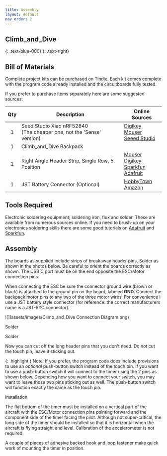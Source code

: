 ```yaml
---
title: Assembly
layout: default
nav_order: 2
---
```


## **Climb_and_Dive** ##
{: .text-blue-000}
{: .text-right}

## Bill of Materials ##

Complete project kits can be purchased on Tindie.  Each kit comes complete with the program code already installed and  the circuitboards fully tested.

If you prefer to purchase items separately here are some suggested sources:

| Qty | Description | Online Sources |
| :---: | ----------- | ------------- |
| 1 | Seed Studio Xiao nRF52840<br>(The cheaper one, not the 'Sense' version) | [Digikey][9]<br>[Mouser][10]<br>[Seeed Studio][11]  |
| 1 | Climb_and_Dive Backpack |  |
| 1 | Right Angle Header Strip, Single Row, 5 Position | [Mouser][5]<br>[Digikey][6]<br>[Sparkfun][3]<br>[Adafruit][4] |
| 1 | JST Battery Connector (Optional) | [HobbyTown][7]<br>[Amazon][8] |

## Tools Required ##

Electronic soldering equipment; soldering iron, flux and solder.  These are available from numerous sources online.  If you need to brush-up on your electronics soldering skills there are some good tutorials on [Adafruit][1] and [Sparkfun][2].

## Assembly ##

The boards as supplied include strips of breakaway header pins.  Solder as shown in the photos below.  Be careful to orient the boards correctly as shown.  The USB C port must be on the end opposite the ESC/Motor connection pins.


When connecting the ESC be sure the connector ground wire (brown or black) is attached to the ground pin on the board, labeled **GND**.  Connect the backpack motor pins to any two of the three motor wires.  For convenience I use a JST battery style connector (for reference: the correct manufacturers name is a JST-RYC connector).

![](assets/images/Climb_and_Dive Connection Diagram.png)

Solder

Solder

Now you can cut off the long header pins that you don't need.  Do *not* cut the touch pin, leave it sticking out.

{: .highlight }
Note: If you prefer, the program code does include provisions to use an *optional* push-button switch instead of the touch pin.  If you want to use a push-button switch it will connect to the timer using the 2 pins as shown below.  Depending how you want to connect your switch, you may want to leave those two pins sticking out as well.  The push-button switch will function exactly the same as the touch pin.

Installation

The flat bottom of the timer must be installed on a vertical part of the aircraft with the ESC/Motor connection pins pointing forward and the component side of the timer facing the pilot.  Although not super-critical, the long side of the timer should be installed so that it is horizontal when the aircraft is flying straight and level.  Calibration of the accelerometer is not required.

A couple of pieces of adhesive backed hook and loop fastener make quick work of mounting the timer in position.

[1]: https://learn.adafruit.com/adafruit-guide-excellent-soldering
[2]: https://learn.sparkfun.com/tutorials/how-to-solder-through-hole-soldering?_ga=2.264399628.2047829894.1668554338-987389297.1656854053
[3]: https://www.sparkfun.com/products/553
[4]: https://www.adafruit.com/product/1540
[5]: https://www.mouser.com/ProductDetail/Harwin/M20-9754046?qs=Jph8NoUxIfUFQh%2F79tzPcQ%3D%3D
[6]: https://www.digikey.com/en/products/detail/amphenol-cs-fci/68015-436HLF/1487576?s=N4IgTCBcDaIGwAYCcBaAzAFiQDhQOQBEACEAXQF8g
[7]: https://www.hobbytown.com/protek-rc-jst-male-connector-leads-2-ptk-5218/p23432
[8]: https://www.amazon.com/Silicone-Connector-SIM-NAT-Connectors/dp/B071XN7C43/ref=sr_1_16?crid=231ACQ422NRUB&keywords=jst+ryc&qid=1668614414&sprefix=jst+ryc%2Caps%2C89&sr=8-16
[9]: https://www.digikey.com/en/products/detail/seeed-technology-co-ltd/102010448/16652893?s=N4IgTCBcDaIIwFYCcB2AtHADGTWAseAHGgHIAiIAugL5A
[10]: https://www.mouser.com/ProductDetail/Seeed-Studio/102010448?qs=Znm5pLBrcAJ5g%252BWAkitg4w%3D%3D
[11]: https://www.seeedstudio.com/Seeed-XIAO-BLE-nRF52840-p-5201.html
